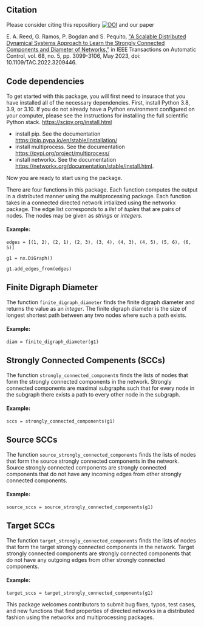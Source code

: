 ## Citation
Please consider citing this repositiory [![DOI](https://zenodo.org/badge/651583706.svg)](https://zenodo.org/badge/latestdoi/651583706)
and our paper 

E. A. Reed, G. Ramos, P. Bogdan and S. Pequito, ["A Scalable Distributed Dynamical Systems Approach to Learn the Strongly Connected Components and Diameter of Networks,"](https://ieeexplore.ieee.org/abstract/document/9904000) in IEEE Transactions on Automatic Control, vol. 68, no. 5, pp. 3099-3106, May 2023, doi: 10.1109/TAC.2022.3209446.

## Code dependencies

To get started with this package, you will first need to insurace that you have installed all of the necessary dependencies.
First, install Python 3.8, 3.9, or 3.10. If you do not already have a Python environment configured on your computer, please see the instructions for installing the full scientific Python stack. https://scipy.org/install.html

* install pip. See the documentation https://pip.pypa.io/en/stable/installation/
* install multiprocess. See the documentation https://pypi.org/project/multiprocess/
* install networkx. See the documentation https://networkx.org/documentation/stable/install.html.

Now you are ready to start using the package. 

There are four functions in this package. Each function computes the output in a distributed manner using the multiprocessing package. Each function takes in a connected directed network intialized using the networkx package. The edge list corresponds to a *list* of *tuples* that are pairs of nodes. The nodes may be given as *strings* or *integers*. 

#### Example:

`edges = [(1, 2), (2, 1), (2, 3), (3, 4), (4, 3), (4, 5), (5, 6), (6, 5)]`

`g1 = nx.DiGraph()`

`g1.add_edges_from(edges)`

## Finite Digraph Diameter

The function `finite_digraph_diameter` finds the finite digraph diameter and returns the value as an *integer*. The finite digraph diameter is the size of longest shortest path between any two nodes where such a path exists. 

#### Example:

`diam = finite_digraph_diameter(g1)`

## Strongly Connected Compenents (SCCs)

The function `strongly_connected_component`s finds the lists of nodes that form the strongly connected components in the network.  Strongly connected components are maximal subgraphs such that for every node in the subgraph there exists a path to every other node in the subgraph. 

#### Example:

`sccs = strongly_connected_components(g1)`

## Source SCCs
The function `source_strongly_connected_components` finds the lists of nodes that form the source strongly connected components in the network. Source strongly connected components are strongly connected components that do not have any incoming edges from other strongly connected components.

#### Example:

`source_sccs = source_strongly_connected_components(g1)`

## Target SCCs

The function `target_strongly_connected_components` finds the lists of nodes that form the target strongly connected components in the network. Target strongly connected components are strongly connected components that do not have any outgoing edges from other strongly connected components.

#### Example:

`target_sccs = target_strongly_connected_components(g1)`

This package welcomes contributors to submit bug fixes, typos, test cases, and new functions that find properties of directed networks in a distributed fashion using the networkx and multiprocessing packages.  

